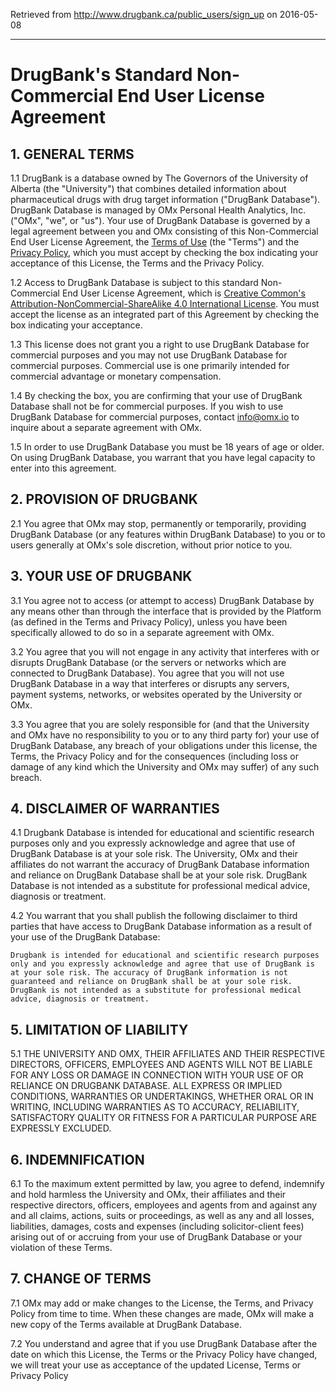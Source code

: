 Retrieved from http://www.drugbank.ca/public_users/sign_up on 2016-05-08

***

# DrugBank's Standard Non-Commercial End User License Agreement

## 1. GENERAL TERMS

1.1 DrugBank is a database owned by The Governors of the University of Alberta (the "University") that combines detailed information about pharmaceutical drugs with drug target information ("DrugBank Database"). DrugBank Database is managed by OMx Personal Health Analytics, Inc. ("OMx", "we", or "us"). Your use of DrugBank Database is governed by a legal agreement between you and OMx consisting of this Non-Commercial End User License Agreement, the [Terms of Use][1] (the "Terms") and the [Privacy Policy][2], which you must accept by checking the box indicating your acceptance of this License, the Terms and the Privacy Policy.

1.2 Access to DrugBank Database is subject to this standard Non-Commercial End User License Agreement, which is [Creative Common's Attribution-NonCommercial-ShareAlike 4.0 International License][3]. You must accept the license as an integrated part of this Agreement by checking the box indicating your acceptance.

1.3 This license does not grant you a right to use DrugBank Database for commercial purposes and you may not use DrugBank Database for commercial purposes. Commercial use is one primarily intended for commercial advantage or monetary compensation.

1.4 By checking the box, you are confirming that your use of DrugBank Database shall not be for commercial purposes. If you wish to use DrugBank Database for commercial purposes, contact [info@omx.io][4] to inquire about a separate agreement with OMx.

1.5 In order to use DrugBank Database you must be 18 years of age or older. On using DrugBank Database, you warrant that you have legal capacity to enter into this agreement.

## 2. PROVISION OF DRUGBANK

2.1 You agree that OMx may stop, permanently or temporarily, providing DrugBank Database (or any features within DrugBank Database) to you or to users generally at OMx's sole discretion, without prior notice to you.

## 3. YOUR USE OF DRUGBANK

3.1 You agree not to access (or attempt to access) DrugBank Database by any means other than through the interface that is provided by the Platform (as defined in the Terms and Privacy Policy), unless you have been specifically allowed to do so in a separate agreement with OMx.

3.2 You agree that you will not engage in any activity that interferes with or disrupts DrugBank Database (or the servers or networks which are connected to DrugBank Database). You agree that you will not use DrugBank Database in a way that interferes or disrupts any servers, payment systems, networks, or websites operated by the University or OMx.

3.3 You agree that you are solely responsible for (and that the University and OMx have no responsibility to you or to any third party for) your use of DrugBank Database, any breach of your obligations under this license, the Terms, the Privacy Policy and for the consequences (including loss or damage of any kind which the University and OMx may suffer) of any such breach.

## 4. DISCLAIMER OF WARRANTIES

4.1 Drugbank Database is intended for educational and scientific research purposes only and you expressly acknowledge and agree that use of DrugBank Database is at your sole risk. The University, OMx and their affiliates do not warrant the accuracy of DrugBank Database information and reliance on DrugBank Database shall be at your sole risk. DrugBank Database is not intended as a substitute for professional medical advice, diagnosis or treatment.

4.2 You warrant that you shall publish the following disclaimer to third parties that have access to DrugBank Database information as a result of your use of the DrugBank Database:

    Drugbank is intended for educational and scientific research purposes only and you expressly acknowledge and agree that use of DrugBank is at your sole risk. The accuracy of DrugBank information is not guaranteed and reliance on DrugBank shall be at your sole risk. DrugBank is not intended as a substitute for professional medical advice, diagnosis or treatment.

## 5. LIMITATION OF LIABILITY

5.1 THE UNIVERSITY AND OMX, THEIR AFFILIATES AND THEIR RESPECTIVE DIRECTORS, OFFICERS, EMPLOYEES AND AGENTS WILL NOT BE LIABLE FOR ANY LOSS OR DAMAGE IN CONNECTION WITH YOUR USE OF OR RELIANCE ON DRUGBANK DATABASE. ALL EXPRESS OR IMPLIED CONDITIONS, WARRANTIES OR UNDERTAKINGS, WHETHER ORAL OR IN WRITING, INCLUDING WARRANTIES AS TO ACCURACY, RELIABILITY, SATISFACTORY QUALITY OR FITNESS FOR A PARTICULAR PURPOSE ARE EXPRESSLY EXCLUDED.

## 6. INDEMNIFICATION

6.1 To the maximum extent permitted by law, you agree to defend, indemnify and hold harmless the University and OMx, their affiliates and their respective directors, officers, employees and agents from and against any and all claims, actions, suits or proceedings, as well as any and all losses, liabilities, damages, costs and expenses (including solicitor-client fees) arising out of or accruing from your use of DrugBank Database or your violation of these Terms.

## 7. CHANGE OF TERMS

7.1 OMx may add or make changes to the License, the Terms, and Privacy Policy from time to time. When these changes are made, OMx will make a new copy of the Terms available at DrugBank Database.

7.2 You understand and agree that if you use DrugBank Database after the date on which this License, the Terms or the Privacy Policy have changed, we will treat your use as acceptance of the updated License, Terms or Privacy Policy

[1]: /legal/terms_of_use
[2]: /legal/privacy_policy
[3]: http://creativecommons.org/licenses/by-nc-sa/4.0/legalcode
[4]: mailto:info@omx.io
